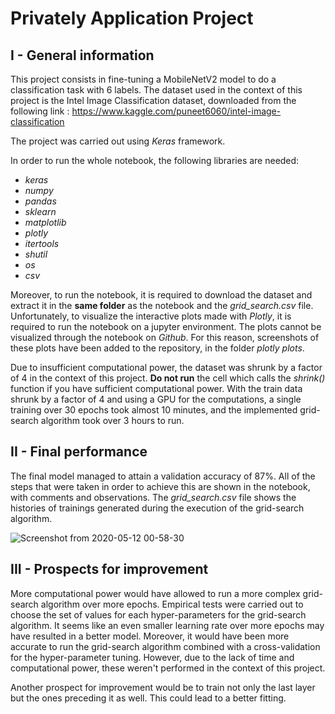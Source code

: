 # Privately Application Project

## I - General information

This project consists in fine-tuning a MobileNetV2 model to do a classification task with 6 labels.
The dataset used in the context of this project is the Intel Image Classification dataset, downloaded from the following link : https://www.kaggle.com/puneet6060/intel-image-classification

The project was carried out using *Keras* framework.

In order to run the whole notebook, the following libraries are needed:
- *keras*
- *numpy*
- *pandas*
- *sklearn*
- *matplotlib*
- *plotly*
- *itertools*
- *shutil*
- *os*
- *csv*

Moreover, to run the notebook, it is required to download the dataset and extract it in the **same folder** as the notebook and the *grid_search.csv* file.
Unfortunately, to visualize the interactive plots made with *Plotly*, it is required to run the notebook on a jupyter environment. The plots cannot be visualized through the notebook on *Github*. For this reason, screenshots of these plots have been added to the repository, in the folder *plotly plots*.

Due to insufficient computational power, the dataset was shrunk by a factor of 4 in the context of this project. **Do not run** the cell which calls the *shrink()* function if you have sufficient computational power. With the train data shrunk by a factor of 4 and using a GPU for the computations, a single training over 30 epochs took almost 10 minutes, and the implemented grid-search algorithm took over 3 hours to run.

## II - Final performance

The final model managed to attain a validation accuracy of 87%. All of the steps that were taken in order to achieve this are shown in the notebook, with comments and observations. The *grid_search.csv* file shows the histories of trainings generated during the execution of the grid-search algorithm.

![Screenshot from 2020-05-12 00-58-30](https://user-images.githubusercontent.com/36303330/81620887-355c6000-93ed-11ea-84c1-1b11e6652f51.png)


## III - Prospects for improvement

More computational power would have allowed to run a more complex grid-search algorithm over more epochs. Empirical tests were carried out to choose the set of values for each hyper-parameters for the grid-search algorithm. It seems like an even smaller learning rate over more epochs may have resulted in a better model. Moreover, it would have been more accurate to run the grid-search algorithm combined with a cross-validation for the hyper-parameter tuning. However, due to the lack of time and computational power, these weren't performed in the context of this project.

Another prospect for improvement would be to train not only the last layer but the ones preceding it as well. This could lead to a better fitting. 
